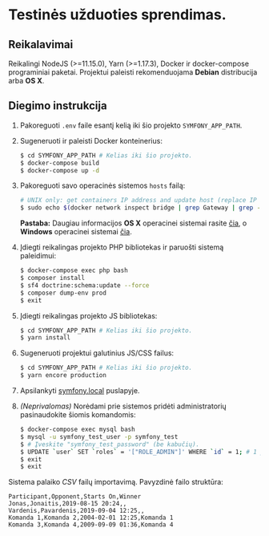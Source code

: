 # Testinės užduoties sprendimas.

## Reikalavimai
Reikalingi NodeJS (>=11.15.0), Yarn (>=1.17.3), Docker ir docker-compose programiniai paketai. Projektui paleisti rekomenduojama **Debian** distribucija arba **OS X**.

## Diegimo instrukcija

1. Pakoreguoti `.env` faile esantį kelią iki šio projekto `SYMFONY_APP_PATH`.

2. Sugeneruoti ir paleisti Docker konteinerius:

    ```bash
    $ cd SYMFONY_APP_PATH # Kelias iki šio projekto.
    $ docker-compose build
    $ docker-compose up -d
    ```

3. Pakoreguoti savo operacinės sistemos `hosts` failą:

    ```bash
    # UNIX only: get containers IP address and update host (replace IP according to your configuration) (on Windows, edit C:\Windows\System32\drivers\etc\hosts)
    $ sudo echo $(docker network inspect bridge | grep Gateway | grep -o -E '([0-9]{1,3}\.){3}[0-9]{1,3}') "symfony.local" >> /etc/hosts
    ```

    **Pastaba:** Daugiau informacijos **OS X** operacinei sistemai rasite [čia](https://docs.docker.com/docker-for-mac/networking/), o **Windows** operacinei sistemai [čia](https://docs.docker.com/docker-for-windows/#/step-4-explore-the-application-and-run-examples).

4. Įdiegti reikalingas projekto PHP bibliotekas ir paruošti sistemą paleidimui:

    ```bash
    $ docker-compose exec php bash
    $ composer install
    $ sf4 doctrine:schema:update --force
    $ composer dump-env prod
    $ exit
    ```

5. Įdiegti reikalingas projekto JS bibliotekas:

    ```bash
    $ cd SYMFONY_APP_PATH # Kelias iki šio projekto.
    $ yarn install
    ```

6. Sugeneruoti projektui galutinius JS/CSS failus:

    ```bash
    $ cd SYMFONY_APP_PATH # Kelias iki šio projekto.
    $ yarn encore production
    ```

7. Apsilankyti [symfony.local](http://symfony.local) puslapyje.

8. _(Neprivalomas)_ Norėdami prie sistemos pridėti administratorių pasinaudokite šiomis komandomis:

    ```bash
    $ docker-compose exec mysql bash
    $ mysql -u symfony_test_user -p symfony_test
    $ # Įveskite "symfony_test_password" (be kabučių).
    $ UPDATE `user` SET `roles` = '["ROLE_ADMIN"]' WHERE `id` = 1; # 1 pakeiskite į norimo vartotojo ID.
    $ exit
    $ exit
    ```

  Sistema palaiko _CSV_ failų importavimą. Pavyzdinė failo struktūra:

    Participant,Opponent,Starts On,Winner
    Jonas,Jonaitis,2019-08-15 20:24,,
    Vardenis,Pavardenis,2019-09-04 12:25,,
    Komanda 1,Komanda 2,2004-02-01 12:25,Komanda 1
    Komanda 3,Komanda 4,2009-09-09 01:36,Komanda 4

